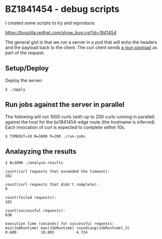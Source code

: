 # BZ1841454 - debug scripts

I created some scripts to try and reproduce:

  https://bugzilla.redhat.com/show_bug.cgi?id=1841454

The general gist is that we run a server in a pod that will echo the
headers and the payload back to the client. The curl client sends
[a json payload](images.json) as part of the request.
  
## Setup/Deploy

Deploy the server:

    $ ./apply

## Run jobs against the server in parallel

The following will run 1000 curls (with up to 200 curls running in
parallel) against the host for the bz1841454-edge route (the hostname
is inferred). Each invocation of curl is expected to complete within
10s.

    $ TIMEOUT=10 N=1000 P=200 ./run-jobs

## Analayzing the results

    $ N=1000 ./analyze-results

    count(curl requests that exceeded the timeout):
    162

    count(curl requests that didn't complete):
    0

    count(failed requests): 
    162

    count(successful requests): 
    838

    execution time (seconds) for successful requests: 
    min(JobRuntime) max(JobRuntime) round(avg(JobRuntime),3)
    0.680           10.003          4.724
